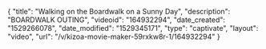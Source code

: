 {
    "title": "Walking on the Boardwalk on a Sunny Day",
    "description": "BOARDWALK OUTING",
    "videoid": "164932294",
    "date_created": "1529266078",
    "date_modified": "1529345171",
    "type": "captivate",
    "layout": "video",
    "url": "\/v\/kizoa-movie-maker-59rxkw8r-1\/164932294"
}
